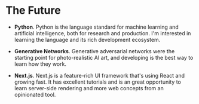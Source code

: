 # The Future

- **Python**. Python is the language standard for machine learning and artificial intelligence, both for research and production. I'm interested in learning the language and its rich development ecosystem.

- **Generative Networks**. Generative adversarial networks were the starting point for photo-realistic AI art, and developing is the best way to learn how they work.

- **Next.js**. Next.js is a feature-rich UI framework that's using React and growing fast. It has excellent tutorials and is an great opportunity to learn server-side rendering and more web concepts from an opinionated tool.
